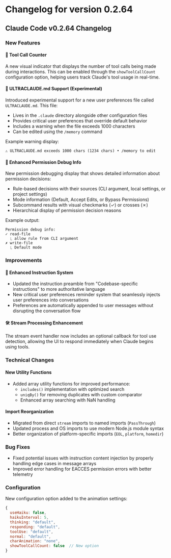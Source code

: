 # Changelog for version 0.2.64

## Claude Code v0.2.64 Changelog

### New Features

#### 🎯 Tool Call Counter
A new visual indicator that displays the number of tool calls being made during interactions. This can be enabled through the `showToolCallCount` configuration option, helping users track Claude's tool usage in real-time.

#### 📝 ULTRACLAUDE.md Support (Experimental)
Introduced experimental support for a new user preferences file called `ULTRACLAUDE.md`. This file:
- Lives in the `.claude` directory alongside other configuration files
- Provides critical user preferences that override default behavior
- Includes a warning when the file exceeds 1000 characters
- Can be edited using the `/memory` command

Example warning display:
```
⚠️ ULTRACLAUDE.md exceeds 1000 chars (1234 chars) • /memory to edit
```

#### 🔐 Enhanced Permission Debug Info
New permission debugging display that shows detailed information about permission decisions:
- Rule-based decisions with their sources (CLI argument, local settings, or project settings)
- Mode information (Default, Accept Edits, or Bypass Permissions)
- Subcommand results with visual checkmarks (✓) or crosses (✗)
- Hierarchical display of permission decision reasons

Example output:
```
Permission debug info:
✓ read-file
  ⎿ allow rule from CLI argument
✗ write-file
  ⎿ Default mode
```

### Improvements

#### 🔄 Enhanced Instruction System
- Updated the instruction preamble from "Codebase-specific instructions" to more authoritative language
- New critical user preferences reminder system that seamlessly injects user preferences into conversations
- Preferences are automatically appended to user messages without disrupting the conversation flow

#### 🛠️ Stream Processing Enhancement
The stream event handler now includes an optional callback for tool use detection, allowing the UI to respond immediately when Claude begins using tools.

### Technical Changes

#### New Utility Functions
- Added array utility functions for improved performance:
  - `includes()` implementation with optimized search
  - `uniqBy()` for removing duplicates with custom comparator
  - Enhanced array searching with NaN handling

#### Import Reorganization
- Migrated from direct `stream` imports to named imports (`PassThrough`)
- Updated process and OS imports to use modern Node.js module syntax
- Better organization of platform-specific imports (`EOL`, `platform`, `homedir`)

### Bug Fixes
- Fixed potential issues with instruction content injection by properly handling edge cases in message arrays
- Improved error handling for EACCES permission errors with better telemetry

### Configuration
New configuration option added to the animation settings:
```javascript
{
  useHaiku: false,
  haikuInterval: 5,
  thinking: "default",
  responding: "default", 
  toolUse: "default",
  normal: "default",
  charAnimation: "none",
  showToolCallCount: false  // New option
}
```
